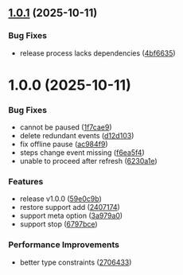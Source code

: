 ## [1.0.1](https://github.com/molvqingtai/workflow/compare/v1.0.0...v1.0.1) (2025-10-11)


### Bug Fixes

* release process lacks dependencies ([4bf6635](https://github.com/molvqingtai/workflow/commit/4bf66353c8fc71ba95c1ece73e0866ced2fabb9d))

# 1.0.0 (2025-10-11)


### Bug Fixes

* cannot be paused ([1f7cae9](https://github.com/molvqingtai/workflow/commit/1f7cae9bdca2347e1d9a5787eecbfcad8235deff))
* delete redundant events ([d12d103](https://github.com/molvqingtai/workflow/commit/d12d10323b4c9062cda78f28d973be49c3c93e2d))
* fix offline pause ([ac984f9](https://github.com/molvqingtai/workflow/commit/ac984f9688fce823d31a5a5c69efc8009eaa4c67))
* steps change event missing ([f6ea5f4](https://github.com/molvqingtai/workflow/commit/f6ea5f42d68c811cb641ceb20b41eae9998d1d20))
* unable to proceed after refresh ([6230a1e](https://github.com/molvqingtai/workflow/commit/6230a1edb42ded172f1bda43813f11bca4cf05db))


### Features

* release v1.0.0 ([59e0c9b](https://github.com/molvqingtai/workflow/commit/59e0c9bfc60c6ebbdf9edc554ab3c565139a42ea))
* restore support add ([2407174](https://github.com/molvqingtai/workflow/commit/2407174e3da97ce199ba8eed19fc0ce15fbe1657))
* support meta option ([3a979a0](https://github.com/molvqingtai/workflow/commit/3a979a08aa10168ad4ac196518c5db2ff0b3a1c1))
* support stop ([6797bce](https://github.com/molvqingtai/workflow/commit/6797bce1a148de382c754b6babd18709072f1b99))


### Performance Improvements

* better type constraints ([2706433](https://github.com/molvqingtai/workflow/commit/27064335966c7fb639008fe088da8b30e7313ca7))
